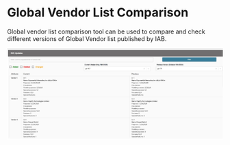 # Global Vendor List Comparison

Global vendor list comparison tool can be used to compare and check different versions of Global Vendor list published by IAB.

![Screenshot of Gravito's GVL Comparison tool](../img/otherfeatures/GVLComparison.jpg "Screenshot of Gravito's GVL Comparison tool")

